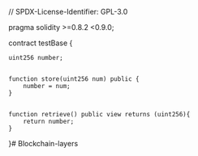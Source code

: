 // SPDX-License-Identifier: GPL-3.0

pragma solidity >=0.8.2 <0.9.0;


contract testBase { 

    uint256 number;


    function store(uint256 num) public {
        number = num;
    }


    function retrieve() public view returns (uint256){
        return number;
    }
}# Blockchain-layers
